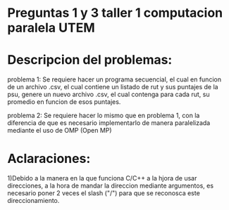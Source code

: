 # Preguntas 1 y 3 taller 1 computacion paralela UTEM

# Descripcion del problemas:
problema 1:
Se requiere hacer un programa secuencial, el cual en funcion de un archivo .csv, el cual contiene un listado de rut y sus puntajes de la psu, genere un nuevo archivo .csv, el cual contenga para cada rut, su promedio en funcion de esos puntajes.

problema 2:
Se requiere hacer lo mismo que en problema 1, con la diferencia de que es necesario implementarlo de manera paralelizada mediante el uso de OMP (Open MP)

# Aclaraciones:
1)Debido a la manera en la que funciona C/C++ a la hjora de usar direcciones, a la hora de mandar la direccion mediante argumentos, es necesario poner 2 veces el slash ("/") para que se reconosca este direccionamiento.
